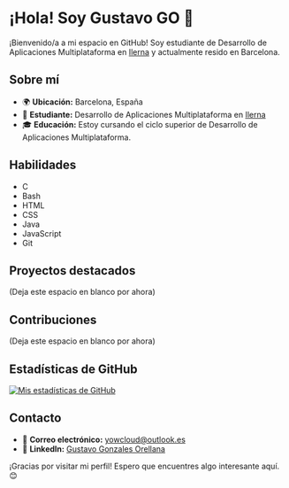# ¡Hola! Soy Gustavo GO 👋

¡Bienvenido/a a mi espacio en GitHub! Soy estudiante de Desarrollo de Aplicaciones Multiplataforma en [Ilerna](https://www.ilerna.es/) y actualmente resido en Barcelona.

## Sobre mí

- 🌍 **Ubicación:** Barcelona, España
- 💼 **Estudiante:** Desarrollo de Aplicaciones Multiplataforma en [Ilerna](https://www.ilerna.es/)
- 🎓 **Educación:** Estoy cursando el ciclo superior de Desarrollo de Aplicaciones Multiplataforma.

## Habilidades

- C
- Bash
- HTML
- CSS
- Java
- JavaScript
- Git

## Proyectos destacados

(Deja este espacio en blanco por ahora)

## Contribuciones

(Deja este espacio en blanco por ahora)

## Estadísticas de GitHub

[![Mis estadísticas de GitHub](https://github-readme-stats.vercel.app/api?username=TU_USUARIO&show_icons=true&count_private=true)](https://github.com/TU_USUARIO)

## Contacto

- 📧 **Correo electrónico:** yowcloud@outlook.es
- 💬 **LinkedIn:** [Gustavo Gonzales Orellana]([link_de_tu_perfil_de_LinkedIn](https://www.linkedin.com/in/gustavo-gonzales-orellana-a8270529b/))

¡Gracias por visitar mi perfil! Espero que encuentres algo interesante aquí. 😊
